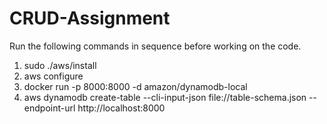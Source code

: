 # CRUD-Assignment

Run the following commands in sequence before working on the code.

1. sudo ./aws/install
2. aws configure
3. docker run -p 8000:8000 -d amazon/dynamodb-local
4. aws dynamodb create-table --cli-input-json file://table-schema.json --endpoint-url http://localhost:8000
